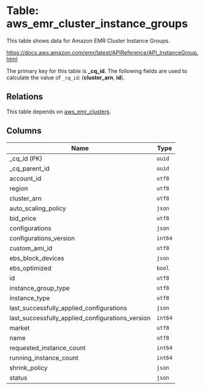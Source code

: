 # Table: aws_emr_cluster_instance_groups

This table shows data for Amazon EMR Cluster Instance Groups.

https://docs.aws.amazon.com/emr/latest/APIReference/API_InstanceGroup.html

The primary key for this table is **_cq_id**.
The following fields are used to calculate the value of `_cq_id`: (**cluster_arn**, **id**).
## Relations

This table depends on [aws_emr_clusters](aws_emr_clusters.md).

## Columns

| Name          | Type          |
| ------------- | ------------- |
|_cq_id (PK)|`uuid`|
|_cq_parent_id|`uuid`|
|account_id|`utf8`|
|region|`utf8`|
|cluster_arn|`utf8`|
|auto_scaling_policy|`json`|
|bid_price|`utf8`|
|configurations|`json`|
|configurations_version|`int64`|
|custom_ami_id|`utf8`|
|ebs_block_devices|`json`|
|ebs_optimized|`bool`|
|id|`utf8`|
|instance_group_type|`utf8`|
|instance_type|`utf8`|
|last_successfully_applied_configurations|`json`|
|last_successfully_applied_configurations_version|`int64`|
|market|`utf8`|
|name|`utf8`|
|requested_instance_count|`int64`|
|running_instance_count|`int64`|
|shrink_policy|`json`|
|status|`json`|